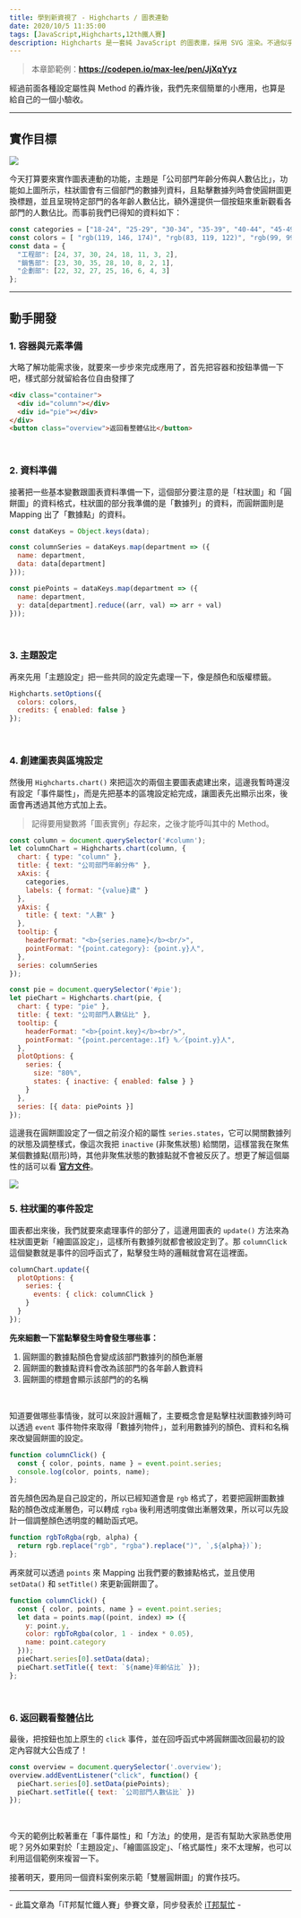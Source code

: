 ```yaml
---
title: 學到新資視了 - Highcharts / 圖表連動
date: 2020/10/5 11:35:00
tags: [JavaScript,Highcharts,12th鐵人賽]
description: Highcharts 是一套純 JavaScript 的圖表庫，採用 SVG 渲染。不過似乎是使用人數較少的關係，國內的相關文章寥寥可數，加上官方文件的中翻文本也是較舊的版號，所以這次希望能以一個使用過 Highcharts 的開發者角度來跟各位介紹它，希望以我的使用經驗可以讓大家認識 Highcharts 的強大功能與應用，那就先來看看它的優點與特性吧！
---
```


> 本章節範例：**https://codepen.io/max-lee/pen/JjXqYyz**

經過前面各種設定屬性與 Method 的轟炸後，我們先來個簡單的小應用，也算是給自己的一個小驗收。

---

## 實作目標

![](/img/content/highcharts-21/case.gif)

今天打算要來實作圖表連動的功能，主題是「公司部門年齡分佈與人數佔比」，功能如上圖所示，柱狀圖會有三個部門的數據列資料，且點擊數據列時會使圓餅圖更換標題，並且呈現特定部門的各年齡人數佔比，額外還提供一個按鈕來重新觀看各部門的人數佔比。而事前我們已得知的資料如下：

```javascript
const categories = ["18-24", "25-29", "30-34", "35-39", "40-44", "45-49", "50-54", "55+"];
const colors = [ "rgb(119, 146, 174)", "rgb(83, 119, 122)", "rgb(99, 99, 104)"];
const data = {
  "工程部": [24, 37, 30, 24, 18, 11, 3, 2],
  "銷售部": [23, 30, 35, 28, 10, 8, 2, 1],
  "企劃部": [22, 32, 27, 25, 16, 6, 4, 3]
};
```
---

## 動手開發

### 1. 容器與元素準備

大略了解功能需求後，就要來一步步來完成應用了，首先把容器和按鈕準備一下吧，樣式部分就留給各位自由發揮了

```html
<div class="container">
  <div id="column"></div>
  <div id="pie"></div>
</div>
<button class="overview">返回看整體佔比</button>
```

<br/>

### 2. 資料準備

接著把一些基本變數跟圖表資料準備一下，這個部分要注意的是「柱狀圖」和「圓餅圖」的資料格式，柱狀圖的部分我準備的是「數據列」的資料，而圓餅圖則是 Mapping 出了「數據點」的資料。

```javascript
const dataKeys = Object.keys(data);

const columnSeries = dataKeys.map(department => ({
  name: department,
  data: data[department]
}));

const piePoints = dataKeys.map(department => ({
  name: department,
  y: data[department].reduce((arr, val) => arr + val)
}));
```

<br/>

### 3. 主題設定

再來先用「主題設定」把一些共同的設定先處理一下，像是顏色和版權標籤。

```javascript
Highcharts.setOptions({
  colors: colors,
  credits: { enabled: false }
});
```

<br/>

### 4. 創建圖表與區塊設定

然後用 `Highcharts.chart()` 來把這次的兩個主要圖表處建出來，這邊我暫時還沒有設定「事件屬性」，而是先把基本的區塊設定給完成，讓圖表先出顯示出來，後面會再透過其他方式加上去。

> 記得要用變數將「圖表實例」存起來，之後才能呼叫其中的 Method。

```javascript
const column = document.querySelector('#column');
let columnChart = Highcharts.chart(column, {
  chart: { type: "column" },
  title: { text: "公司部門年齡分佈" },
  xAxis: {
    categories,
    labels: { format: "{value}歲" }
  },
  yAxis: { 
    title: { text: "人數" } 
  },
  tooltip: {
    headerFormat: "<b>{series.name}</b><br/>",
    pointFormat: "{point.category}: {point.y}人",
  },
  series: columnSeries
});

const pie = document.querySelector('#pie');
let pieChart = Highcharts.chart(pie, {
  chart: { type: "pie" },
  title: { text: "公司部門人數佔比" },
  tooltip: {
    headerFormat: "<b>{point.key}</b><br/>",
    pointFormat: "{point.percentage:.1f} %／{point.y}人",
  },
  plotOptions: {
    series: {
      size: "80%",
      states: { inactive: { enabled: false } }
    }
  },
  series: [{ data: piePoints }]
});
```

這邊我在圓餅圖設定了一個之前沒介紹的屬性 `series.states`，它可以開關數據列的狀態及調整樣式，像這次我把 `inactive` (非聚焦狀態) 給關閉，這樣當我在聚焦某個數據點(扇形)時，其他非聚焦狀態的數據點就不會被反灰了。想更了解這個屬性的話可以看 **[官方文件](https://api.highcharts.com/highcharts/series.line.states)**。

<img src="/img/content/highcharts-21/state.png" style="max-width: 800px;" />

<br/>

### 5. 柱狀圖的事件設定

圖表都出來後，我們就要來處理事件的部分了，這邊用圖表的 `update()` 方法來為柱狀圖更新「繪圖區設定」，這樣所有數據列就都會被設定到了。那 `columnClick` 這個變數就是事件的回呼函式了，點擊發生時的邏輯就會寫在這裡面。

```javascript
columnChart.update({
  plotOptions: {
    series: {
      events: { click: columnClick }
    }
  }
});
```

**先來細數一下當點擊發生時會發生哪些事：**

1. 圓餅圖的數據點顏色會變成該部門數據列的顏色漸層
2. 圓餅圖的數據點資料會改為該部門的各年齡人數資料
3. 圓餅圖的標題會顯示該部門的的名稱

<br/>

知道要做哪些事情後，就可以來設計邏輯了，主要概念會是點擊柱狀圖數據列時可以透過 `event` 事件物件來取得「數據列物件」，並利用數據列的顏色、資料和名稱來改變圓餅圖的設定。

```javascript
function columnClick() {
  const { color, points, name } = event.point.series;
  console.log(color, points, name);
};
```

首先顏色因為是自己設定的，所以已經知道會是 `rgb` 格式了，若要把圓餅圖數據點的顏色改成漸層色，可以轉成 `rgba` 後利用透明度做出漸層效果，所以可以先設計一個調整顏色透明度的輔助函式吧。

```javascript
function rgbToRgba(rgb, alpha) {
  return rgb.replace("rgb", "rgba").replace(")", `,${alpha})`);
};
```

再來就可以透過 `points` 來 Mapping 出我們要的數據點格式，並且使用 `setData()` 和 `setTitle()` 來更新圓餅圖了。


```javascript
function columnClick() {
  const { color, points, name } = event.point.series;
  let data = points.map((point, index) => ({
    y: point.y,
    color: rgbToRgba(color, 1 - index * 0.05),
    name: point.category
  }));
  pieChart.series[0].setData(data);
  pieChart.setTitle({ text: `${name}年齡佔比` });
};
```

<br/>

### 6. 返回觀看整體佔比

最後，把按鈕也加上原生的 `click` 事件，並在回呼函式中將圓餅圖改回最初的設定內容就大公告成了！

```javascript
const overview = document.querySelector('.overview');
overview.addEventListener("click", function() {
  pieChart.series[0].setData(piePoints);
  pieChart.setTitle({ text: `公司部門人數佔比` })
});
```

<br/>

今天的範例比較著重在「事件屬性」和「方法」的使用，是否有幫助大家熟悉使用呢？另外如果對於「主題設定」、「繪圖區設定」、「格式屬性」來不太理解，也可以利用這個範例來複習一下。

接著明天，要用同一個資料案例來示範「雙層圓餅圖」的實作技巧。

---

\- 此篇文章為「iT邦幫忙鐵人賽」參賽文章，同步發表於 [iT邦幫忙](https://ithelp.ithome.com.tw/articles/10249008) -
